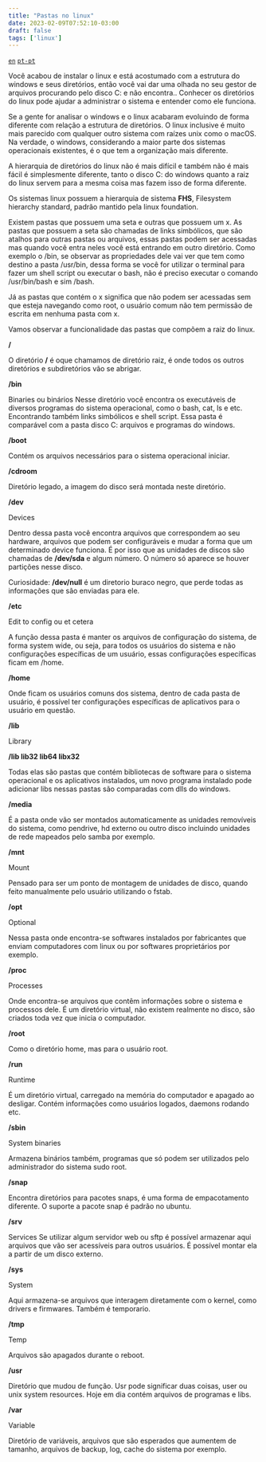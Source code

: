 ```yaml
---
title: "Pastas no linux"
date: 2023-02-09T07:52:10-03:00
draft: false
tags: ['linux']
---
```

<code><a href="/folders-in-linux">en</a></code>
<code><a href="/pt-pt/folders-in-linux">pt-pt</a></code>

Você acabou de instalar o linux e está acostumado com a estrutura do windows e seus diretórios, então você vai dar uma olhada no seu gestor de arquivos procurando pelo disco C: e não encontra..
Conhecer os diretórios do linux pode ajudar a administrar o sistema e entender como ele funciona.

Se a gente for analisar o windows e o linux acabaram evoluindo de forma diferente com relação a estrutura de diretórios. O linux inclusive é muito mais parecido com qualquer outro sistema com raízes unix como o macOS. Na verdade, o windows, considerando a maior parte dos sistemas operacionais existentes, é o que tem a organização mais diferente.

A hierarquia de diretórios do linux não é mais difícil e também não é mais fácil é simplesmente diferente, tanto o disco C: do windows quanto a raiz do linux servem para a mesma coisa mas fazem isso de forma diferente.

Os sistemas linux possuem a hierarquia de sistema **FHS**, Filesystem hierarchy standard, padrão mantido pela linux foundation.


Existem pastas que possuem uma seta e outras que possuem um x.
As pastas que possuem a seta são chamadas de links simbólicos, que são atalhos para outras pastas ou arquivos, essas pastas podem ser acessadas mas quando você entra neles você está entrando em outro diretório. Como exemplo o /bin, se observar as propriedades dele vai ver que tem como destino a pasta /usr/bin, dessa forma se você for utilizar o terminal para fazer um shell script ou executar o bash, não é preciso executar o comando /usr/bin/bash e sim /bash.


Já as pastas que contém o x significa que não podem ser acessadas sem que esteja navegando como root, o usuário comum não tem permissão de escrita em nenhuma pasta com x.


Vamos observar a funcionalidade das pastas que compõem a raiz do linux.


**/**

O diretório **/** é oque chamamos de diretório raiz, é onde todos os outros diretórios e subdiretórios vão se abrigar.

**/bin**

Binaries ou binários
Nesse diretório você encontra os executáveis de diversos programas do sistema operacional, como o bash, cat, ls e etc. Encontrando também links simbólicos e shell script. Essa pasta é comparável com a pasta disco C: arquivos e programas do windows.

**/boot**

Contém os arquivos necessários para o sistema operacional iniciar.

**/cdroom**

Diretório legado, a imagem do disco será montada neste diretório.

**/dev**

Devices

Dentro dessa pasta você encontra arquivos que correspondem ao seu hardware, arquivos que podem ser configuráveis e mudar a forma que um determinado device funciona. É por isso que as unidades de discos são chamadas de **/dev/sda** e algum número. O número só aparece se houver partições nesse disco.

Curiosidade: **/dev/null** é um diretorio buraco negro, que perde todas as informações que são enviadas para ele.

**/etc**

Edit to config ou et cetera

A função dessa pasta é manter os arquivos de configuração do sistema, de forma system wide, ou seja, para todos os usuários do sistema e não configurações específicas de um usuário, essas configurações específicas ficam em /home.


**/home**

Onde ficam os usuários comuns dos sistema, dentro de cada pasta de usuário, é possível ter configurações específicas de aplicativos para o usuário em questão.

**/lib** 

Library


**/lib lib32 lib64 libx32**

Todas elas são pastas que contém bibliotecas de software para o sistema operacional e os aplicativos instalados, um novo programa instalado pode adicionar libs nessas pastas são comparadas com dlls do windows.

**/media** 

É a pasta onde vão ser montados automaticamente as unidades removíveis do sistema, como pendrive, hd externo ou outro disco incluindo unidades de rede mapeados pelo samba por exemplo.

**/mnt**

Mount 

Pensado para ser um ponto de montagem de unidades de disco, quando feito manualmente pelo usuário utilizando o fstab.


**/opt**

Optional

Nessa pasta onde encontra-se softwares instalados por fabricantes que enviam computadores com linux ou por softwares proprietários por exemplo.


**/proc** 

Processes

Onde encontra-se arquivos que contêm informações sobre o sistema e processos dele. É um diretório virtual, não existem realmente no disco, são criados toda vez que inicia o computador.


**/root**

Como o diretório home, mas para o usuário root.

**/run**

Runtime

É um diretório virtual, carregado na memória do computador e apagado ao desligar. Contém informações como usuários logados, daemons rodando etc.

**/sbin**

System binaries

Armazena binários também, programas que só podem ser utilizados pelo administrador do sistema sudo root.

**/snap**

Encontra diretórios para pacotes snaps, é uma forma de empacotamento diferente. O suporte a pacote snap é padrão no ubuntu.

**/srv**

Services
Se utilizar algum servidor web ou sftp é possível armazenar aqui arquivos que vão ser acessíveis para outros usuários. É possível montar ela a partir de um disco externo.

**/sys**

System

Aqui armazena-se arquivos que interagem diretamente com o kernel, como drivers e firmwares. Também é temporario.


**/tmp** 

Temp

Arquivos são apagados durante o reboot.

**/usr**

Diretório que mudou de função. Usr pode significar duas coisas, user ou unix system resources. Hoje em dia contém arquivos de programas e libs.

**/var**

Variable

Diretório de variáveis, arquivos que são esperados que aumentem de tamanho, arquivos de backup, log, cache do sistema por exemplo.

